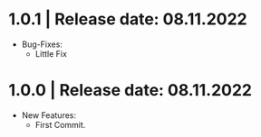 1.0.1	|	Release date: **08.11.2022**
============================================
* Bug-Fixes:
  - Little Fix


1.0.0	|	Release date: **08.11.2022**
============================================
* New Features:
  - First Commit.


